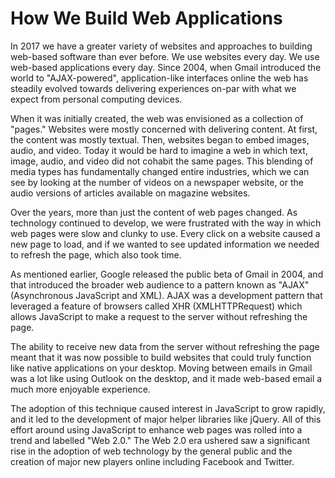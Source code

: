 # How We Build Web Applications

In 2017 we have a greater variety of websites and approaches to building web-based software than ever before. We use websites every day. We use web-based applications every day. Since 2004, when Gmail introduced the world to "AJAX-powered", application-like interfaces online the web has steadily evolved towards delivering experiences on-par with what we expect from personal computing devices.

When it was initially created, the web was envisioned as a collection of "pages." Websites were mostly concerned with delivering content. At first, the content was mostly textual. Then, websites began to embed images, audio, and video. Today it would be hard to imagine a web in which text, image, audio, and video did not cohabit the same pages. This blending of media types has fundamentally changed entire industries, which we can see by looking at the number of videos on a newspaper website, or the audio versions of articles available on magazine websites.

Over the years, more than just the content of web pages changed. As technology continued to develop, we were frustrated with the way in which web pages were slow and clunky to use. Every click on a website caused a new page to load, and if we wanted to see updated information we needed to refresh the page, which also took time.

As mentioned earlier, Google released the public beta of Gmail in 2004, and that introduced the broader web audience to a pattern known as "AJAX" (Asynchronous JavaScript and XML). AJAX was a development pattern that leveraged a feature of browsers called XHR (XMLHTTPRequest) which allows JavaScript to make a request to the server without refreshing the page.

The ability to receive new data from the server without refreshing the page meant that it was now possible to build websites that could truly function like native applications on your desktop. Moving between emails in Gmail was a lot like using Outlook on the desktop, and it made web-based email a much more enjoyable experience.

The adoption of this technique caused interest in JavaScript to grow rapidly, and it led to the development of major helper libraries like jQuery. All of this effort around using JavaScript to enhance web pages was rolled into a trend and labelled "Web 2.0." The Web 2.0 era ushered saw a significant rise in the adoption of web technology by the general public and the creation of major new players online including Facebook and Twitter.




